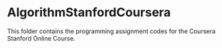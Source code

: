 # AlgorithmStanfordCoursera
This folder contains the programming assignment codes for the Coursera Stanford Online Course.

